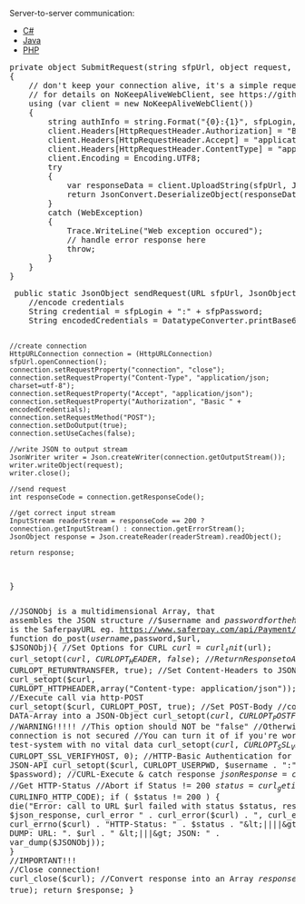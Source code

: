 ﻿Server-to-server communication:

<div class="samples" role="tabpanel">
	<ul id="tabs" class="nav nav-tabs" data-tabs="tabs">
		<li class="active"><a aria-expanded="false" href="#csharp" data-toggle="tab">C#</a></li>
		<li class=""><a aria-expanded="true" href="#java" data-toggle="tab">Java</a></li>
		<li class=""><a aria-expanded="true" href="#php" data-toggle="tab">PHP</a></li>
	</ul>
	<div id="tab-content" class="tab-content">
		<div class="tab-pane active" id="csharp">
			<pre class="prettyprint">private object SubmitRequest(string sfpUrl, object request, string sfpLogin, string sfpPassword)
{
	// don't keep your connection alive, it's a simple request/response server call
	// for details on NoKeepAliveWebClient, see https://github.com/saferpay/jsonapi/blob/master/snippets/NoKeepAliveWebClient.cs
	using (var client = new NoKeepAliveWebClient())
	{
		string authInfo = string.Format("{0}:{1}", sfpLogin, sfpPassword);
		client.Headers[HttpRequestHeader.Authorization] = "Basic " + Convert.ToBase64String(Encoding.UTF8.GetBytes(authInfo));
		client.Headers[HttpRequestHeader.Accept] = "application/json";
		client.Headers[HttpRequestHeader.ContentType] = "application/json; charset=utf-8";
		client.Encoding = Encoding.UTF8;
		try
		{
			var responseData = client.UploadString(sfpUrl, JsonConvert.SerializeObject(request));
			return JsonConvert.DeserializeObject(responseData);
		}
		catch (WebException)
		{
			Trace.WriteLine("Web exception occured");
			// handle error response here
			throw;
		}
	}
}</pre>
		</div>
		  <div class="tab-pane active" id="java">
			<pre class="prettyprint"> public static JsonObject sendRequest(URL sfpUrl, JsonObject request, String sfpLogin, String sfpPassword) throws IOException {
    //encode credentials
    String credential = sfpLogin + ":" + sfpPassword;
    String encodedCredentials = DatatypeConverter.printBase64Binary(credential.getBytes());
    
    //create connection
    HttpURLConnection connection = (HttpURLConnection) sfpUrl.openConnection();
    connection.setRequestProperty("connection", "close");
    connection.setRequestProperty("Content-Type", "application/json; charset=utf-8");
    connection.setRequestProperty("Accept", "application/json");
    connection.setRequestProperty("Authorization", "Basic " + encodedCredentials);
    connection.setRequestMethod("POST");
    connection.setDoOutput(true);
    connection.setUseCaches(false);
    
    //write JSON to output stream
    JsonWriter writer = Json.createWriter(connection.getOutputStream());
    writer.writeObject(request);
    writer.close();
    
    //send request
    int responseCode = connection.getResponseCode();
    
    //get correct input stream
    InputStream readerStream = responseCode == 200 ? connection.getInputStream() : connection.getErrorStream();
    JsonObject response = Json.createReader(readerStream).readObject();
    
    return response;
  }</pre>
		</div>
		<div class="tab-pane" id="php">
			<pre class="prettyprint">//JSONObj is a multidimensional Array, that assembles the JSON structure
//$username and $password for the http-Basic Authentication
//$url is the SaferpayURL eg. https://www.saferpay.com/api/Payment/v1/Transaction/Initialize
function do_post($username,$password,$url, $JSONObj){
	//Set Options for CURL
	$curl = curl_init($url);
	curl_setopt($curl, CURLOPT_HEADER, false);
	//Return Response to Application
	curl_setopt($curl, CURLOPT_RETURNTRANSFER, true);
	//Set Content-Headers to JSON
	curl_setopt($curl, CURLOPT_HTTPHEADER,array("Content-type: application/json"));
	//Execute call via http-POST
	curl_setopt($curl, CURLOPT_POST, true);
	//Set POST-Body
		//convert DATA-Array into a JSON-Object
	curl_setopt($curl, CURLOPT_POSTFIELDS, json_encode($JSONObj));
	//WARNING!!!!!
	//This option should NOT be "false"
	//Otherwise the connection is not secured
	//You can turn it of if you're working on the test-system with no vital data
	curl_setopt($curl, CURLOPT_SSL_VERIFYPEER, true);
	curl_setopt($curl, CURLOPT_SSL_VERIFYHOST, 0);
	//HTTP-Basic Authentication for the Saferpay JSON-API
	curl_setopt($curl, CURLOPT_USERPWD, $username . ":" . $password);
	//CURL-Execute &amp; catch response
	$jsonResponse = curl_exec($curl);
	//Get HTTP-Status
	//Abort if Status != 200 
	$status = curl_getinfo($curl, CURLINFO_HTTP_CODE);
	if ( $status != 200 ) {
		die("Error: call to URL $url failed with status $status, response $json_response, curl_error " . curl_error($curl) . ", curl_errno " . curl_errno($curl) . "HTTP-Status: " . $status . "&lt;||||&gt; DUMP: URL: ". $url . " &lt;|||&gt; JSON: " . var_dump($JSONObj));
	}
	//IMPORTANT!!!
	//Close connection!
	curl_close($curl);
	//Convert response into an Array
	$response = json_decode($jsonResponse, true);
	return $response;
}
</pre>
		</div>
	</div>
</div>
